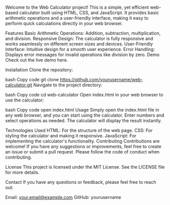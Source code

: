 Welcome to the Web Calculator project! This is a simple, yet efficient web-based calculator built using HTML, CSS, and JavaScript. It provides basic arithmetic operations and a user-friendly interface, making it easy to perform quick calculations directly in your web browser.

Features
Basic Arithmetic Operations: Addition, subtraction, multiplication, and division.
Responsive Design: The calculator is fully responsive and works seamlessly on different screen sizes and devices.
User-Friendly Interface: Intuitive design for a smooth user experience.
Error Handling: Displays error messages for invalid operations like division by zero.
Demo
Check out the live demo here.

Installation
Clone the repository:

bash
Copy code
git clone https://github.com/yourusername/web-calculator.git
Navigate to the project directory:

bash
Copy code
cd web-calculator
Open index.html in your web browser to use the calculator:

bash
Copy code
open index.html
Usage
Simply open the index.html file in any web browser, and you can start using the calculator. Enter numbers and select operations as needed. The calculator will display the result instantly.

Technologies Used
HTML: For the structure of the web page.
CSS: For styling the calculator and making it responsive.
JavaScript: For implementing the calculator's functionality.
Contributing
Contributions are welcome! If you have any suggestions or improvements, feel free to create an issue or submit a pull request. Please follow the code of conduct when contributing.

License
This project is licensed under the MIT License. See the LICENSE file for more details.

Contact
If you have any questions or feedback, please feel free to reach out:

Email: your.email@example.com
GitHub: yourusername
